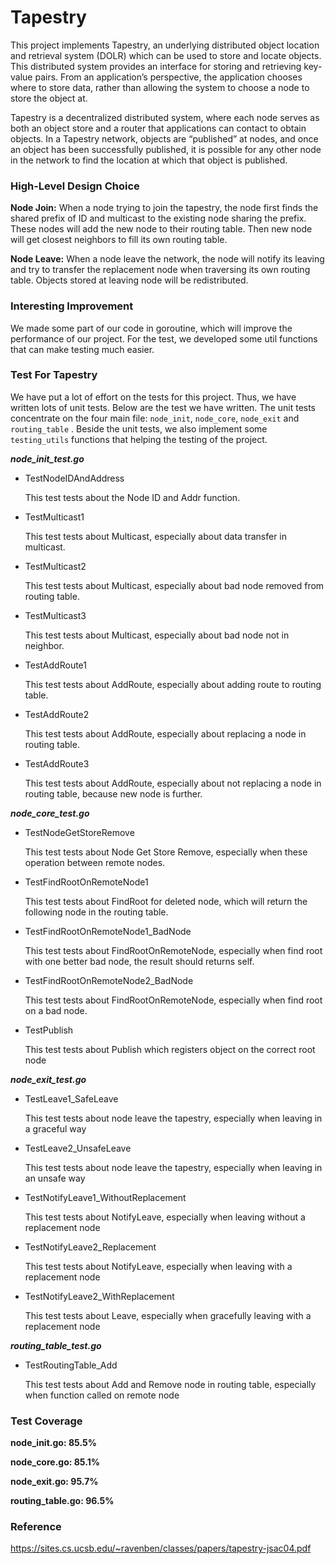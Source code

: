 # Tapestry

This project implements Tapestry, an underlying distributed object location and retrieval system (DOLR) which can be used to store and locate objects. This distributed system provides an interface for storing and retrieving key-value pairs.
From an application’s perspective, the application chooses where to store data, rather than allowing the system to choose a node to store the object at.

Tapestry is a decentralized distributed system, where each node serves as both an object store and a router that applications can contact to obtain objects. In a Tapestry network, objects are “published” at nodes, and once an object has been successfully published, it is possible for any other node in the network to find the location at which that object is published.

### High-Level Design Choice
**Node Join:** When a node trying to join the tapestry, the node first finds the shared prefix of ID and multicast to the existing node sharing the prefix. These nodes will add the new node to their routing table. Then new node will get closest neighbors to fill its own routing table.

**Node Leave:** When a node leave the network, the node will notify its leaving and try to transfer the replacement node when traversing its own routing table. Objects stored at leaving node will be redistributed.


### Interesting Improvement

We made some part of our code in goroutine, which will improve the performance of our project.
For the test, we developed some util functions that can make testing much easier.

### Test For Tapestry

We have  put a lot of effort on the tests for this project. Thus, we have written lots of unit tests. Below are the test we have written. The unit tests concentrate on the four main file: `node_init`, `node_core`, `node_exit` and `routing_table` . Beside the unit tests, we also implement some `testing_utils` functions that helping the testing of the project.


***node_init_test.go***

- TestNodeIDAndAddress

  This test tests about the Node ID and Addr function.

- TestMulticast1

  This test tests about Multicast, especially about data transfer in multicast.

- TestMulticast2

  This test tests about Multicast, especially about bad node removed from routing table.

- TestMulticast3

  This test tests about Multicast, especially about bad node not in neighbor.

- TestAddRoute1

  This test tests about AddRoute, especially about adding route to routing table.

- TestAddRoute2

  This test tests about AddRoute, especially about replacing a node in routing table.

- TestAddRoute3

  This test tests about AddRoute, especially about not replacing a node in routing table, because new node is further.


***node_core_test.go***

- TestNodeGetStoreRemove

  This test tests about Node Get Store Remove, especially when these operation between remote nodes.

- TestFindRootOnRemoteNode1

  This test tests about FindRoot for deleted node, which will return the following node in the routing table.

- TestFindRootOnRemoteNode1_BadNode

  This test tests about FindRootOnRemoteNode, especially when find root with one better bad node, the result should returns self.

- TestFindRootOnRemoteNode2_BadNode

  This test tests about FindRootOnRemoteNode, especially when find root on a bad node.

- TestPublish

  This test tests about Publish which registers object on the correct root node


***node_exit_test.go***

- TestLeave1_SafeLeave

  This test tests about node leave the tapestry, especially when leaving in a graceful way

- TestLeave2_UnsafeLeave

  This test tests about node leave the tapestry, especially when leaving in an unsafe way

- TestNotifyLeave1_WithoutReplacement

  This test tests about NotifyLeave, especially when leaving without a replacement node

- TestNotifyLeave2_Replacement

  This test tests about NotifyLeave, especially when leaving with a replacement node

- TestNotifyLeave2_WithReplacement

  This test tests about Leave, especially when gracefully leaving with a replacement node


***routing_table_test.go***

- TestRoutingTable_Add

  This test tests about Add and Remove node in routing table, especially when function called on remote node

### Test Coverage

**node_init.go: 85.5%**

**node_core.go: 85.1%**

**node_exit.go: 95.7%**

**routing_table.go: 96.5%**

### Reference

https://sites.cs.ucsb.edu/~ravenben/classes/papers/tapestry-jsac04.pdf